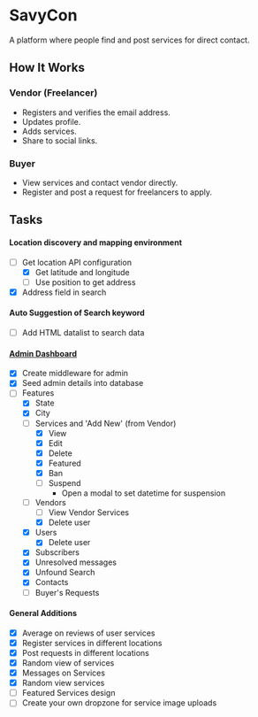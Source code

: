 # SavyCon

A platform where people find and post services for direct contact.

## How It Works
### Vendor (Freelancer)
- Registers and verifies the email address.
- Updates profile.
- Adds services.
- Share to social links.

### Buyer
- View services and contact vendor directly.
- Register and post a request for freelancers to apply.


## Tasks
#### Location discovery and mapping environment
- [ ] Get location API configuration
	- [x] Get latitude and longitude
	- [ ] Use position to get address
- [x] Address field in search

#### Auto Suggestion of Search keyword
- [ ] Add HTML datalist to search data

#### [Admin Dashboard](http://savycon.com/admin/dashboard)
- [x] Create middleware for admin
- [x] Seed admin details into database
- [ ] Features
	- [x] State
	- [x] City
	- [ ] Services and 'Add New' (from Vendor)
		- [x] View
		- [x] Edit
		- [x] Delete
		- [x] Featured
		- [x] Ban
		- [ ] Suspend
			- Open a modal to set datetime for suspension
	- [ ] Vendors
		- [ ] View Vendor Services
		- [x] Delete user
	- [x] Users
		- [x] Delete user
	- [x] Subscribers
	- [x] Unresolved messages
	- [x] Unfound Search
	- [x] Contacts
	- [ ] Buyer's Requests

#### General Additions
- [x] Average on reviews of user services
- [x] Register services in different locations
- [x] Post requests in different locations
- [x] Random view of services
- [x] Messages on Services
- [x] Random view services
- [ ] Featured Services design
- [ ] Create your own dropzone for service image uploads